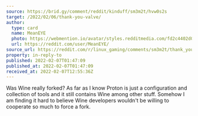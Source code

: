 ```yaml
---
source: https://brid.gy/comment/reddit/kinduff/sm3m2t/hvw0s2s
target: /2022/02/06/thank-you-valve/
author:
  type: card
  name: MeanEYE
  photo: https://webmention.io/avatar/styles.redditmedia.com/fd2c4402d0142a58b020a6646eac8829a9a1a62c2d02660d1f5eb6927563bb95.png
  url: https://reddit.com/user/MeanEYE/
source_url: https://reddit.com/r/linux_gaming/comments/sm3m2t/thank_you_valve/hvw0s2s/
property: in-reply-to
published: 2022-02-07T01:47:09
published_at: 2022-02-07T01:47:09
received_at: 2022-02-07T12:55:36Z
---
```


Was Wine really forked? As far as I know Proton is just a configuration and collection of tools and it still contains Wine among other stuff. Somehow I am finding it hard to believe Wine developers wouldn't be willing to cooperate so much to force a fork.